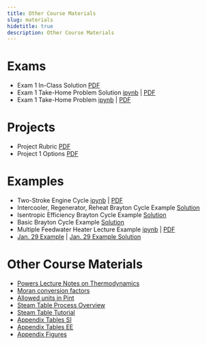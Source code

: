 ```yaml
---
title: Other Course Materials
slug: materials
hidetitle: true
description: Other Course Materials
---
```


# Exams

- Exam 1 In-Class Solution [PDF](/course-materials/exams/exam-1/exam-1-sa-soln.pdf)
- Exam 1 Take-Home Problem Solution [ipynb](/course-materials/exams/exam-1/exam-1-problem-soln.zip) | [PDF](/course-materials/exams/exam-1/exam-1-problem-soln.pdf)
- Exam 1 Take-Home Problem [ipynb](/course-materials/exams/exam-1/exam-1-problem.zip) | [PDF](/course-materials/exams/exam-1/exam-1-problem.pdf)

# Projects

- Project Rubric [PDF](/course-materials/projects/project-rubric.pdf)
- Project 1 Options [PDF](/course-materials/projects/project-1.pdf)

# Examples

- Two-Stroke Engine Cycle [ipynb](/course-materials/worksheets/ch-9/two-stroke-cycle-example-soln.zip) | [PDF](/course-materials/worksheets/ch-9/two-stroke-cycle-example-soln.pdf)
- Intercooler, Regenerator, Reheat Brayton Cycle Example [Solution](/course-materials/worksheets/ch-9/irere-brayton-cycle-soln.pdf)
- Isentropic Efficiency Brayton Cycle Example [Solution](/course-materials/worksheets/ch-9/isen-eff-brayton-cycle-soln.pdf)
- Basic Brayton Cycle Example [Solution](/course-materials/worksheets/ch-9/basic-brayton-cycle-soln.pdf)
- Multiple Feedwater Heater Lecture Example [ipynb](/course-materials/multiple-feedwater-heater-example.zip) | [PDF](/course-materials/multiple-feedwater-heater-example.pdf)
- [Jan. 29 Example](/course-materials/homework-4-7.zip) | [Jan. 29 Example Solution](/course-materials/homework-4-7-soln.zip)

# Other Course Materials

- [Powers Lecture Notes on Thermodynamics](/course-materials/notes.pdf)
- [Moran conversion factors](/course-materials/Moran_conversion_factors.pdf)
- [Allowed units in Pint](/course-materials/pint-conversions.pdf)
- [Steam Table Process Overview](/course-materials/steam-table-process-overview.pdf)
- [Steam Table Tutorial](/course-materials/steam-table-tutorial.pptx)
- [Appendix Tables SI](/course-materials/Appendix-Tables-SI.pdf)
- [Appendix Tables EE](/course-materials/Appendix-Tables-EE.pdf)
- [Appendix Figures](/course-materials/Appendix-Figures.pdf)
